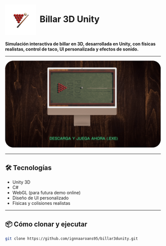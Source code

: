 <h1>
  <img src="resources/icono-billar-2.png" alt="Billar 3D Cover" width="100" style="vertical-align: middle; margin-right: 5px;">
  Billar 3D Unity
</h1>

**Simulación interactiva de billar en 3D, desarrollada en Unity, con físicas realistas, control de taco, UI personalizada y efectos de sonido.**

---

[![Billar 3D Demo](resources/billar3d-demo.gif)](https://LINK-A-TU-GOOGLE-DRIVE-O-ITCHIO)

---

## 🛠️ Tecnologías

- Unity 3D
- C#
- WebGL (para futura demo online)
- Diseño de UI personalizado
- Físicas y colisiones realistas

---



## 📦 Cómo clonar y ejecutar

```bash
git clone https://github.com/ignnaaroans95/billar3dunity.git
